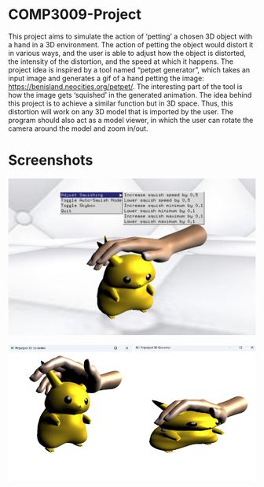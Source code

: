 # COMP3009-Project

This project aims to simulate the action of ‘petting’ a chosen 3D object with a hand in a 3D environment. The action of petting the object would distort it in various ways, and the user is able to adjust how the object is distorted, the intensity of the distortion, and the speed at which it happens. The project idea is inspired by a tool named “petpet generator”, which takes an input image and generates a gif of a hand petting the image: https://benisland.neocities.org/petpet/. The interesting part of the tool is how the image gets ‘squished’ in the generated animation. The idea behind this project is to achieve a similar function but in 3D space. Thus, this distortion will work on any 3D model that is imported by the user. The program should also act as a model viewer, in which the user can rotate the camera around the model and zoom in/out.

# Screenshots

![alt text](screenshots/main.png)

![alt text](screenshots/squish.png)